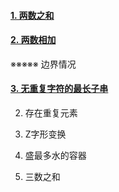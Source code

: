 #### [1. 两数之和](https://leetcode.cn/problems/two-sum/)

#### [2. 两数相加](https://leetcode.cn/problems/add-two-numbers/)                                          

※※※※※ 边界情况



#### [3. 无重复字符的最长子串](https://leetcode.cn/problems/longest-substring-without-repeating-characters/)





2. 存在重复元素

3. Z字形变换



11. 盛最多水的容器
12. 三数之和

